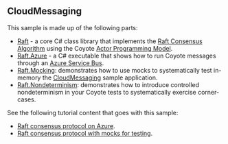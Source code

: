 ## CloudMessaging

This sample is made up of the following parts:

- [Raft](./CloudMessaging/Raft) - a core C# class library that implements the [Raft Consensus Algorithm](https://raft.github.io/) using the Coyote [Actor Programming Model](https://microsoft.github.io/coyote/concepts/actors/overview).
- [Raft.Azure](./CloudMessaging/Raft.Azure) - a C# executable that shows how to run Coyote messages through an [Azure Service Bus](https://azure.microsoft.com/en-us/services/service-bus/).
- [Raft.Mocking](./CloudMessaging/Raft.Mocking): demonstrates how to use mocks to systematically test in-memory the [CloudMessaging](./CloudMessaging) sample application.
- [Raft.Nondeterminism](./CloudMessaging/Raft.Nondeterminism): demonstrates how to introduce controlled nondeterminism in your Coyote tests to systematically exercise corner-cases.

See the following tutorial content that goes with this sample:

- [Raft consensus protocol on Azure](https://microsoft.github.io/coyote/tutorials/actors/raft-azure).
- [Raft consensus protocol with mocks for testing](https://microsoft.github.io/coyote/tutorials/actors/raft-mocking).